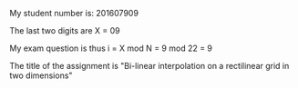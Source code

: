 My student number is: 201607909

The last two digits are X = 09

My exam question is thus i = X mod N = 9 mod 22 = 9

The title of the assignment is "Bi-linear interpolation on a rectilinear grid in two dimensions"